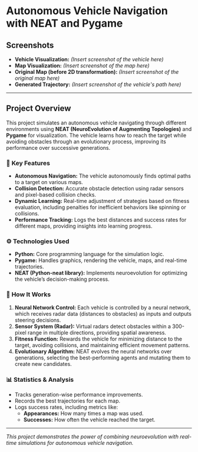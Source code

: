 # Autonomous Vehicle Navigation with NEAT and Pygame

## Screenshots
- **Vehicle Visualization:** *(Insert screenshot of the vehicle here)*
- **Map Visualization:** *(Insert screenshot of the map here)*
- **Original Map (before 2D transformation):** *(Insert screenshot of the original map here)*
- **Generated Trajectory:** *(Insert screenshot of the vehicle's path here)*

---

## Project Overview

This project simulates an autonomous vehicle navigating through different environments using **NEAT (NeuroEvolution of Augmenting Topologies)** and **Pygame** for visualization. The vehicle learns how to reach the target while avoiding obstacles through an evolutionary process, improving its performance over successive generations.

### 🚗 **Key Features**
- **Autonomous Navigation:** The vehicle autonomously finds optimal paths to a target on various maps.
- **Collision Detection:** Accurate obstacle detection using radar sensors and pixel-based collision checks.
- **Dynamic Learning:** Real-time adjustment of strategies based on fitness evaluation, including penalties for inefficient behaviors like spinning or collisions.
- **Performance Tracking:** Logs the best distances and success rates for different maps, providing insights into learning progress.

### ⚙️ **Technologies Used**
- **Python:** Core programming language for the simulation logic.
- **Pygame:** Handles graphics, rendering the vehicle, maps, and real-time trajectories.
- **NEAT (Python-neat library):** Implements neuroevolution for optimizing the vehicle’s decision-making process.

### 🧠 **How It Works**
1. **Neural Network Control:** Each vehicle is controlled by a neural network, which receives radar data (distances to obstacles) as inputs and outputs steering decisions.
2. **Sensor System (Radar):** Virtual radars detect obstacles within a 300-pixel range in multiple directions, providing spatial awareness.
3. **Fitness Function:** Rewards the vehicle for minimizing distance to the target, avoiding collisions, and maintaining efficient movement patterns.
4. **Evolutionary Algorithm:** NEAT evolves the neural networks over generations, selecting the best-performing agents and mutating them to create new candidates.

### 📊 **Statistics & Analysis**
- Tracks generation-wise performance improvements.
- Records the best trajectories for each map.
- Logs success rates, including metrics like:
  - **Appearances:** How many times a map was used.
  - **Successes:** How often the vehicle reached the target.

---

*This project demonstrates the power of combining neuroevolution with real-time simulations for autonomous vehicle navigation.*
